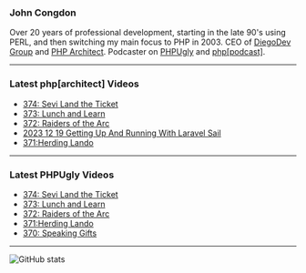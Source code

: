 ### John Congdon

Over 20 years of professional development, starting in the late 90's using PERL, and then switching my main focus to PHP in 2003.
CEO of [DiegoDev Group][ws_diegodev] and [PHP Architect][ws_phparch].
Podcaster on [PHPUgly][ws_phpugly] and [php[podcast]][ws_phparch].

---

### Latest php[architect] Videos
<!-- PHPARCHITECT:START -->
- [374: Sevi Land the Ticket](https://www.youtube.com/watch?v=PiR1HtFu3I0)
- [373: Lunch and Learn](https://www.youtube.com/watch?v=TNH9H2dIXzI)
- [372: Raiders of the Arc](https://www.youtube.com/watch?v=7MkR5tB37HM)
- [2023 12 19 Getting Up And Running With Laravel Sail](https://www.youtube.com/watch?v=yInYfEZy5RA)
- [371:Herding Lando](https://www.youtube.com/watch?v=OiX8JFV4yJ8)
<!-- PHPARCHITECT:END -->

---

### Latest PHPUgly Videos
<!-- PHPUGLY:START -->
- [374: Sevi Land the Ticket](https://www.youtube.com/watch?v=BFHIqynbhCs)
- [373: Lunch and Learn](https://www.youtube.com/watch?v=GblaBaKJkEs)
- [372: Raiders of the Arc](https://www.youtube.com/watch?v=80WqGvFG5fk)
- [371:Herding Lando](https://www.youtube.com/watch?v=V-8Vh-rMI6g)
- [370: Speaking Gifts](https://www.youtube.com/watch?v=mPqXNmc4ELw)
<!-- PHPUGLY:END -->

---

![GitHub stats](https://github-readme-stats.vercel.app/api?username=johncongdon&show_icons=true&hide_border=true&hide=stars&count_private=true)  


[ws_diegodev]: https://www.diegodev.com
[ws_phparch]: https://www.phparch.com
[ws_phpugly]: https://www.phpugly.com
